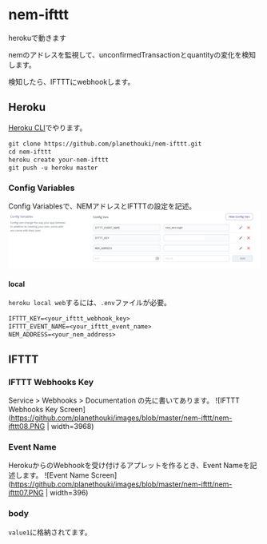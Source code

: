 # nem-ifttt
herokuで動きます

nemのアドレスを監視して、unconfirmedTransactionとquantityの変化を検知します。

検知したら、IFTTTにwebhookします。

## Heroku

[Heroku CLI](https://devcenter.heroku.com/articles/getting-started-with-nodejs#set-up)でやります。

```
git clone https://github.com/planethouki/nem-ifttt.git
cd nem-ifttt
heroku create your-nem-ifttt
git push -u heroku master
```

### Config Variables
Config Variablesで、NEMアドレスとIFTTTの設定を記述。
![Heroku Config Variables Screen](https://github.com/planethouki/images/blob/master/nem-ifttt/nem-ifttt06.png)

#### local
`heroku local web`するには、`.env`ファイルが必要。

```
IFTTT_KEY=<your_ifttt_webhook_key>
IFTTT_EVENT_NAME=<your_ifttt_event_name>
NEM_ADDRESS=<your_nem_address>
```

## IFTTT

### IFTTT Webhooks Key
Service > Webhooks > Documentation の先に書いてあります。
![IFTTT Webhooks Key Screen](https://github.com/planethouki/images/blob/master/nem-ifttt/nem-ifttt08.PNG | width=3968)

### Event Name
HerokuからのWebhookを受け付けるアプレットを作るとき、Event Nameを記述します。
![Event Name Screen](https://github.com/planethouki/images/blob/master/nem-ifttt/nem-ifttt07.PNG | width=396)

### body
`value1`に格納されてます。
